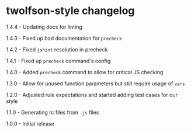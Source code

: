 # twolfson-style changelog
1.4.4 - Updating docs for linting

1.4.3 - Fixed up bad documentation for `precheck`

1.4.2 - Fixed `jshint` resolution in precheck

1.4.1 - Fixed up `precheck` command's config

1.4.0 - Added `precheck` command to allow for critical JS checking

1.3.0 - Allow for unused function parameters but still require usage of `vars`

1.2.0 - Adjusted rule expectations and started adding test cases for our style

1.1.0 - Generating rc files from `.js` files

1.0.0 - Initial release
